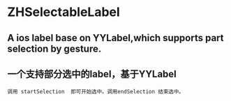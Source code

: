 # ZHSelectableLabel

## A ios label base on YYLabel,which supports part selection by gesture.
## 一个支持部分选中的label，基于YYLabel

	调用 startSelection  即可开始选中。调用endSelection 结束选中。

